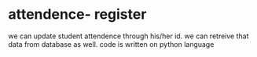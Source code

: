 # attendence- register 
we can update student attendence through his/her id.
we can retreive that data from database as well.
code is written on python language
